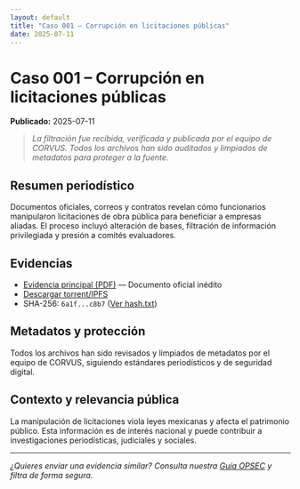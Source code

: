 ```yaml
---
layout: default
title: "Caso 001 – Corrupción en licitaciones públicas"
date: 2025-07-11
---
```


# Caso 001 – Corrupción en licitaciones públicas

**Publicado:** 2025-07-11

> *La filtración fue recibida, verificada y publicada por el equipo de CORVUS. Todos los archivos han sido auditados y limpiados de metadatos para proteger a la fuente.*

## Resumen periodístico

Documentos oficiales, correos y contratos revelan cómo funcionarios manipularon licitaciones de obra pública para beneficiar a empresas aliadas. El proceso incluyó alteración de bases, filtración de información privilegiada y presión a comités evaluadores.

## Evidencias

- [Evidencia principal (PDF)](evidencias/evidencia1.pdf) — Documento oficial inédito
- [Descargar torrent/IPFS](torrents/caso-001.torrent)
- SHA-256: `6a1f...c8b7` ([Ver hash.txt](hash.txt))

## Metadatos y protección

Todos los archivos han sido revisados y limpiados de metadatos por el equipo de CORVUS, siguiendo estándares periodísticos y de seguridad digital.

## Contexto y relevancia pública

La manipulación de licitaciones viola leyes mexicanas y afecta el patrimonio público. Esta información es de interés nacional y puede contribuir a investigaciones periodísticas, judiciales y sociales.

---

*¿Quieres enviar una evidencia similar? Consulta nuestra [Guía OPSEC](../../guia.html) y filtra de forma segura.*